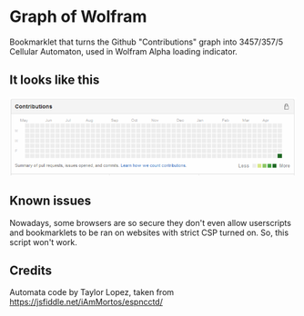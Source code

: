 # Graph of Wolfram
Bookmarklet that turns the Github "Contributions" graph into 3457/357/5 Cellular Automaton, used in Wolfram Alpha loading indicator. 

## It looks like this
![demo gif](graph_of_wolfram.gif)

## Known issues
Nowadays, some browsers are so secure they don't even allow userscripts and bookmarklets to be ran on websites with strict CSP turned on. So, this script won't work.

## Credits
Automata code by Taylor Lopez, taken from https://jsfiddle.net/iAmMortos/espncctd/
